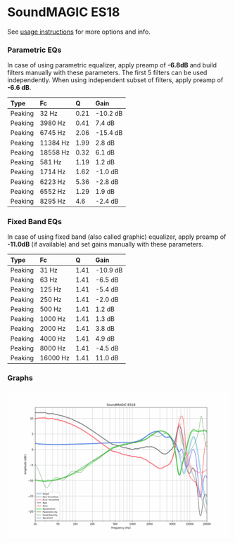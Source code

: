 # SoundMAGIC ES18
See [usage instructions](https://github.com/jaakkopasanen/AutoEq#usage) for more options and info.

### Parametric EQs
In case of using parametric equalizer, apply preamp of **-6.8dB** and build filters manually
with these parameters. The first 5 filters can be used independently.
When using independent subset of filters, apply preamp of **-6.6 dB**.

| Type    | Fc       |    Q | Gain     |
|:--------|:---------|:-----|:---------|
| Peaking | 32 Hz    | 0.21 | -10.2 dB |
| Peaking | 3980 Hz  | 0.41 | 7.4 dB   |
| Peaking | 6745 Hz  | 2.06 | -15.4 dB |
| Peaking | 11384 Hz | 1.99 | 2.8 dB   |
| Peaking | 18558 Hz | 0.32 | 6.1 dB   |
| Peaking | 581 Hz   | 1.19 | 1.2 dB   |
| Peaking | 1714 Hz  | 1.62 | -1.0 dB  |
| Peaking | 6223 Hz  | 5.36 | -2.8 dB  |
| Peaking | 6552 Hz  | 1.29 | 1.9 dB   |
| Peaking | 8295 Hz  | 4.6  | -2.4 dB  |

### Fixed Band EQs
In case of using fixed band (also called graphic) equalizer, apply preamp of **-11.0dB**
(if available) and set gains manually with these parameters.

| Type    | Fc       |    Q | Gain     |
|:--------|:---------|:-----|:---------|
| Peaking | 31 Hz    | 1.41 | -10.9 dB |
| Peaking | 63 Hz    | 1.41 | -6.5 dB  |
| Peaking | 125 Hz   | 1.41 | -5.4 dB  |
| Peaking | 250 Hz   | 1.41 | -2.0 dB  |
| Peaking | 500 Hz   | 1.41 | 1.2 dB   |
| Peaking | 1000 Hz  | 1.41 | 1.3 dB   |
| Peaking | 2000 Hz  | 1.41 | 3.8 dB   |
| Peaking | 4000 Hz  | 1.41 | 4.9 dB   |
| Peaking | 8000 Hz  | 1.41 | -4.5 dB  |
| Peaking | 16000 Hz | 1.41 | 11.0 dB  |

### Graphs
![](./SoundMAGIC%20ES18.png)